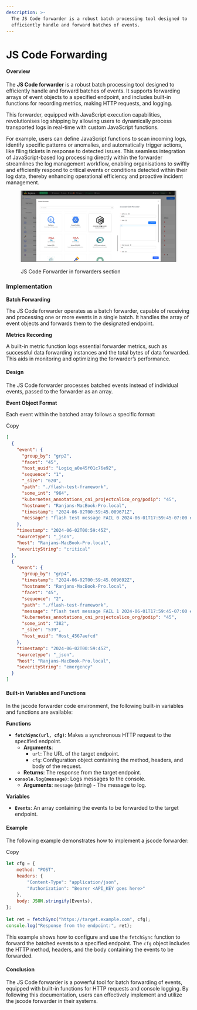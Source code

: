 ```yaml
---
description: >-
  The JS Code forwarder is a robust batch processing tool designed to
  efficiently handle and forward batches of events.
---
```


# JS Code Forwarding

#### Overview <a href="#overview" id="overview"></a>

The **JS Code forwarder** is a robust batch processing tool designed to efficiently handle and forward batches of events. It supports forwarding arrays of event objects to a specified endpoint, and includes built-in functions for recording metrics, making HTTP requests, and logging.

This forwarder, equipped with JavaScript execution capabilities, revolutionises log shipping by allowing users to dynamically process transported logs in real-time with custom JavaScript functions.

For example, users can define JavaScript functions to scan incoming logs, identify specific patterns or anomalies, and automatically trigger actions, like filing tickets in response to detected issues. This seamless integration of JavaScript-based log processing directly within the forwarder streamlines the log management workflow, enabling organisations to swiftly and efficiently respond to critical events or conditions detected within their log data, thereby enhancing operational efficiency and proactive incident management.

<figure><img src="../../.gitbook/assets/image (528).png" alt=""><figcaption><p>JS Code Forwarder in forwarders section</p></figcaption></figure>

### Implementation <a href="#implementation" id="implementation"></a>

**Batch Forwarding**

The JS Code forwarder operates as a batch forwarder, capable of receiving and processing one or more events in a single batch. It handles the array of event objects and forwards them to the designated endpoint.

**Metrics Recording**

A built-in metric function logs essential forwarder metrics, such as successful data forwarding instances and the total bytes of data forwarded. This aids in monitoring and optimizing the forwarder’s performance.

#### Design <a href="#design" id="design"></a>

The JS Code forwarder processes batched events instead of individual events, passed to the forwarder as an array.

**Event Object Format**

Each event within the batched array follows a specific format:

Copy

```json
[
  {
    "event": {
      "group_by": "grp2",
      "facet": "45",
      "host_uuid": "Logiq_a0e45f01c76e92",
      "sequence": "1",
      "_size": "620",
      "path": "./flash-test-framework",
      "some_int": "964",
      "kubernetes_annotations_cni_projectcalico_org/podip": "45",
      "hostname": "Ranjans-MacBook-Pro.local",
      "timestamp": "2024-06-02T00:59:45.009671Z",
      "message": "flash test message FAIL 0 2024-06-01T17:59:45-07:00 #:0:# Facet1=v45 \"metric_type\" : devices \"LoginSuccess\" Facet2=v4024 Facet4=v-14 FacetU=6e23c405-fb70-420c-b286-840ff2277942 nginx: response code 400"
    },
    "timestamp": "2024-06-02T00:59:45Z",
    "sourcetype": "_json",
    "host": "Ranjans-MacBook-Pro.local",
    "severityString": "critical"
  },
  {
    "event": {
      "group_by": "grp4",
      "timestamp": "2024-06-02T00:59:45.009692Z",
      "hostname": "Ranjans-MacBook-Pro.local",
      "facet": "45",
      "sequence": "2",
      "path": "./flash-test-framework",
      "message": "flash test message FAIL 1 2024-06-01T17:59:45-07:00 #:1:# Facet6=v45 \"metric_type\" : json \"LoginSuccess\" Facet2=v4292 Facet3=v-14 ",
      "kubernetes_annotations_cni_projectcalico_org/podip": "45",
      "some_int": "382",
      "_size": "539",
      "host_uuid": "Host_4567aefcd"
    },
    "timestamp": "2024-06-02T00:59:45Z",
    "sourcetype": "_json",
    "host": "Ranjans-MacBook-Pro.local",
    "severityString": "emergency"
  }
]
```

#### Built-in Variables and Functions <a href="#built-in-variables-and-functions" id="built-in-variables-and-functions"></a>

In the jscode forwarder code environment, the following built-in variables and functions are available:

**Functions**

* **`fetchSync(url, cfg)`**: Makes a synchronous HTTP request to the specified endpoint.
  * **Arguments**:
    * `url`: The URL of the target endpoint.
    * `cfg`: Configuration object containing the method, headers, and body of the request.
  * **Returns**: The response from the target endpoint.
* **`console.log(message)`**: Logs messages to the console.
  * **Arguments**: `message` (string) - The message to log.

**Variables**

* **`Events`**: An array containing the events to be forwarded to the target endpoint.

#### Example <a href="#example" id="example"></a>

The following example demonstrates how to implement a jscode forwarder:

Copy

```javascript
let cfg = {
    method: "POST",
    headers: {
        "Content-Type": "application/json",
        "Authorization": "Bearer <API_KEY goes here>"
    },
    body: JSON.stringify(Events),
};

let ret = fetchSync("https://target.example.com", cfg);
console.log("Response from the endpoint:", ret);
```

This example shows how to configure and use the `fetchSync` function to forward the batched events to a specified endpoint. The `cfg` object includes the HTTP method, headers, and the body containing the events to be forwarded.

#### Conclusion <a href="#conclusion" id="conclusion"></a>

The JS Code forwarder is a powerful tool for batch forwarding of events, equipped with built-in functions for HTTP requests and console logging. By following this documentation, users can effectively implement and utilize the jscode forwarder in their systems.
